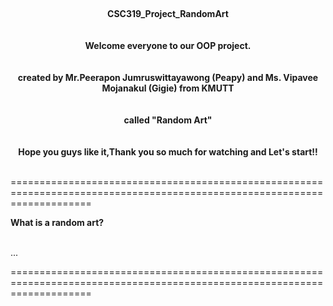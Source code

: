                                                   
 <br><div align="center"><b>CSC319_Project_RandomArt</b></div></br>
 <br><div align="center"><b>Welcome everyone to our OOP project.</b></div></br>
 <br><div align="center"><b>created by Mr.Peerapon Jumruswittayawong (Peapy) 
 and Ms. Vipavee Mojanakul (Gigie) from KMUTT</b></div></br>
 <br><div align="center"><b> called "Random Art"</b></div></br>
  <br><div align="center"><b>Hope you guys like it,Thank you so much for watching and Let's start!!</b></div></br>
  
                                                     
==========================================================================================================================
   <br><b><div align="left">What is a random art?</div></b></br>
 
   ...
   
==========================================================================================================================
 
 
